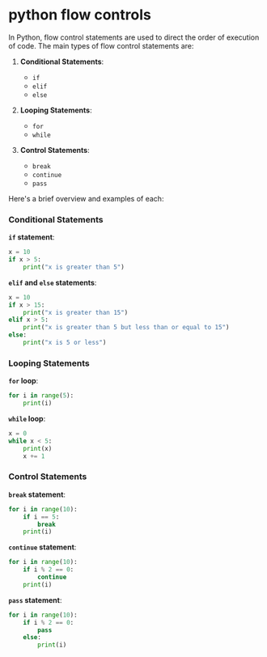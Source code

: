 # python flow controls
  In Python, flow control statements are used to direct the order of execution of code. The main types of flow control statements are:

1. **Conditional Statements**:
    - `if`
    - `elif`
    - `else`

2. **Looping Statements**:
    - `for`
    - `while`

3. **Control Statements**:
    - `break`
    - `continue`
    - `pass`

Here's a brief overview and examples of each:

### Conditional Statements

**`if` statement**:
```python
x = 10
if x > 5:
    print("x is greater than 5")
```

**`elif` and `else` statements**:
```python
x = 10
if x > 15:
    print("x is greater than 15")
elif x > 5:
    print("x is greater than 5 but less than or equal to 15")
else:
    print("x is 5 or less")
```

### Looping Statements

**`for` loop**:
```python
for i in range(5):
    print(i)
```

**`while` loop**:
```python
x = 0
while x < 5:
    print(x)
    x += 1
```

### Control Statements

**`break` statement**:
```python
for i in range(10):
    if i == 5:
        break
    print(i)
```

**`continue` statement**:
```python
for i in range(10):
    if i % 2 == 0:
        continue
    print(i)
```

**`pass` statement**:
```python
for i in range(10):
    if i % 2 == 0:
        pass
    else:
        print(i)
```


